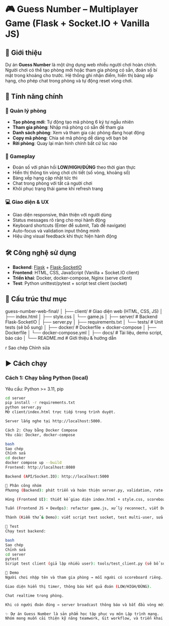 # 🎮 Guess Number – Multiplayer Game (Flask + Socket.IO + Vanilla JS)

## 📌 Giới thiệu

Dự án **Guess Number** là một ứng dụng web nhiều người chơi hoàn chỉnh. Người chơi có thể tạo phòng mới hoặc tham gia phòng có sẵn, đoán số bí mật trong khoảng cho trước. Hệ thống ghi nhận điểm, hiển thị bảng xếp hạng, cho phép chat trong phòng và tự động reset vòng chơi.

## 🚀 Tính năng chính

### 🔐 Quản lý phòng
- **Tạo phòng mới**: Tự động tạo mã phòng 6 ký tự ngẫu nhiên
- **Tham gia phòng**: Nhập mã phòng có sẵn để tham gia
- **Danh sách phòng**: Xem và tham gia các phòng đang hoạt động
- **Copy mã phòng**: Chia sẻ mã phòng dễ dàng với bạn bè
- **Rời phòng**: Quay lại màn hình chính bất cứ lúc nào

### 🎯 Gameplay
- Đoán số với phản hồi **LOW/HIGH/ĐÚNG** theo thời gian thực
- Hiển thị thông tin vòng chơi chi tiết (số vòng, khoảng số)
- Bảng xếp hạng cập nhật tức thì
- Chat trong phòng với tất cả người chơi
- Khôi phục trạng thái game khi refresh trang

### 💻 Giao diện & UX
- Giao diện responsive, thân thiện với người dùng
- Status messages rõ ràng cho mọi hành động
- Keyboard shortcuts (Enter để submit, Tab để navigate)
- Auto-focus và validation input thông minh
- Hiệu ứng visual feedback khi thực hiện hành động

## 🛠️ Công nghệ sử dụng

- **Backend**: [Flask](https://flask.palletsprojects.com/) + [Flask-SocketIO](https://flask-socketio.readthedocs.io/)
- **Frontend**: HTML, CSS, JavaScript (Vanilla + Socket.IO client)
- **Triển khai**: Docker, docker-compose, Nginx (serve client)
- **Test**: Python unittest/pytest + script test client (socket)

## 📂 Cấu trúc thư mục

guess-number-web-final/
│
├── client/ # Giao diện web (HTML, CSS, JS)
│ ├── index.html
│ ├── style.css
│ └── game.js
│
├── server/ # Backend Flask-SocketIO
│ ├── server.py
│ ├── requirements.txt
│ └── tests/ # Unit tests (sẽ bổ sung)
│
├── docker/ # Dockerfile + docker-compose
│ ├── Dockerfile
│ └── docker-compose.yml
│
├── docs/ # Tài liệu, demo script, báo cáo
│
└── README.md # Giới thiệu & hướng dẫn

r
Sao chép
Chỉnh sửa

## ▶️ Cách chạy

### Cách 1: Chạy bằng Python (local)

Yêu cầu: Python >= 3.11, pip

```bash
cd server
pip install -r requirements.txt
python server.py
Mở client/index.html trực tiếp trong trình duyệt.

Server lắng nghe tại http://localhost:5000.

Cách 2: Chạy bằng Docker Compose
Yêu cầu: Docker, docker-compose

bash
Sao chép
Chỉnh sửa
cd docker
docker compose up --build
Frontend: http://localhost:8080

Backend (API/Socket.IO): http://localhost:5000

👥 Phân công nhóm
Phương (Backend): phát triển và hoàn thiện server.py, validation, rate-limit, unit test.

Hùng (Frontend UI): thiết kế giao diện index.html + style.css, scoreboard, timer, trạng thái kết nối.

Tuấn (Frontend JS + DevOps): refactor game.js, xử lý reconnect, viết Dockerfile, docker-compose, script chạy nhanh, README.

Thành (Kiểm thử & Demo): viết script test socket, test multi-user, sửa bug nhỏ, chuẩn bị demo và slide.

🧪 Test
Chạy test backend:

bash
Sao chép
Chỉnh sửa
cd server
pytest
Script test client (giả lập nhiều user): tools/test_client.py (sẽ bổ sung).

📸 Demo
Người chơi nhập tên và tham gia phòng → mỗi người có scoreboard riêng.

Giao diện hiển thị timer, thông báo kết quả đoán (LOW/HIGH/ĐÚNG).

Chat realtime trong phòng.

Khi có người đoán đúng → server broadcast thông báo và bắt đầu vòng mới.

✨ Dự án Guess Number là sản phẩm học tập phục vụ môn Lập trình mạng.
Nhóm mong muốn cải thiện kỹ năng teamwork, Git workflow, và triển khai ứng dụng thực tế.
```
